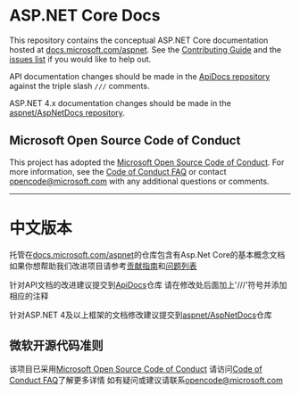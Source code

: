 # ASP.NET Core Docs

This repository contains the conceptual ASP.NET Core documentation hosted at [docs.microsoft.com/aspnet](https://docs.microsoft.com/aspnet). See the [Contributing Guide](CONTRIBUTING.md) and the [issues list](https://github.com/aspnet/Docs/issues) if you would like to help out.

API documentation changes should be made in the [ApiDocs repository](https://github.com/aspnet/ApiDocs) against the triple slash `///` comments.

ASP.NET 4.x documentation changes should be made in the [aspnet/AspNetDocs repository](https://github.com/aspnet/AspNetDocs).

## Microsoft Open Source Code of Conduct

This project has adopted the [Microsoft Open Source Code of Conduct](https://opensource.microsoft.com/codeofconduct/).
For more information, see the [Code of Conduct FAQ](https://opensource.microsoft.com/codeofconduct/faq/) or contact [opencode@microsoft.com](mailto:opencode@microsoft.com) with any additional questions or comments.

***
# 中文版本
托管在[docs.microsoft.com/aspnet](https://docs.microsoft.com/aspnet)的仓库包含有Asp.Net Core的基本概念文档
如果你想帮助我们改进项目请参考[贡献指南](CONTRIBUTING.md)和[问题列表](https://github.com/aspnet/Docs/issues)

针对API文档的改进建议提交到[ApiDocs](https://github.com/aspnet/ApiDocs)仓库
请在修改处后面加上'///'符号并添加相应的注释

针对ASP.NET 4及以上框架的文档修改建议提交到[aspnet/AspNetDocs](https://github.com/aspnet/AspNetDocs)仓库

## 微软开源代码准则

该项目已采用[Microsoft Open Source Code of Conduct](https://opensource.microsoft.com/codeofconduct/)
请访问[Code of Conduct FAQ](https://opensource.microsoft.com/codeofconduct/faq/)了解更多详情
如有疑问或建议请联系[opencode@microsoft.com](mailto:opencode@microsoft.com)
